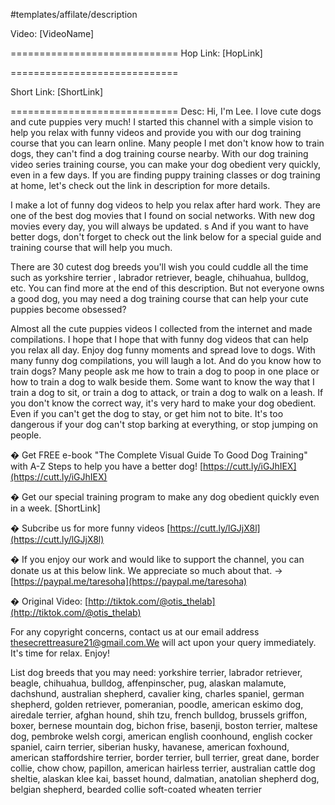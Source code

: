 #templates/affilate/description 

Video: [VideoName]

============================= Hop Link: [HopLink]

=============================

Short Link: [ShortLink]

  

============================= Desc: Hi, I'm Lee. I love cute dogs and cute puppies very much! I started this channel with a simple vision to help you relax with funny videos and provide you with our dog training course that you can learn online. Many people I met don't know how to train dogs, they can't find a dog training course nearby. With our dog training video series training course, you can make your dog obedient very quickly, even in a few days. If you are finding puppy training classes or dog training at home, let's check out the link in description for more details.

  

I make a lot of funny dog videos to help you relax after hard work. They are one of the best dog movies that I found on social networks. With new dog movies every day, you will always be updated. s And if you want to have better dogs, don't forget to check out the link below for a special guide and training course that will help you much.

  

There are 30 cutest dog breeds you'll wish you could cuddle all the time such as yorkshire terrier , labrador retriever, beagle, chihuahua, bulldog, etc. You can find more at the end of this description. But not everyone owns a good dog, you may need a dog training course that can help your cute puppies become obsessed?

  

Almost all the cute puppies videos I collected from the internet and made compilations. I hope that I hope that with funny dog videos that can help you relax all day. Enjoy dog funny moments and spread love to dogs. With many funny dog compilations, you will laugh a lot. And do you know how to train dogs? Many people ask me how to train a dog to poop in one place or how to train a dog to walk beside them. Some want to know the way that I train a dog to sit, or train a dog to attack, or train a dog to walk on a leash. If you don't know the correct way, it's very hard to make your dog obedient. Even if you can't get the dog to stay, or get him not to bite. It's too dangerous if your dog can't stop barking at everything, or stop jumping on people.

  

� Get FREE e-book "The Complete Visual Guide To Good Dog Training" with A-Z Steps to help you have a better dog! [https://cutt.ly/iGJhIEX](https://cutt.ly/iGJhIEX)

  

� Get our special training program to make any dog obedient quickly even in a week. [ShortLink]

  

� Subcribe us for more funny videos [https://cutt.ly/lGJjX8l](https://cutt.ly/lGJjX8l)

  

� If you enjoy our work and would like to support the channel, you can donate us at this below link. We appreciate so much about that. → [https://paypal.me/taresoha](https://paypal.me/taresoha)

  

� Original Video: [http://tiktok.com/@otis_thelab](http://tiktok.com/@otis_thelab)

  

For any copyright concerns, contact us at our email address thesecrettreasure21@gmail.com.We will act upon your query immediately. It's time for relax. Enjoy!

  

List dog breeds that you may need: yorkshire terrier, labrador retriever, beagle, chihuahua, bulldog, affenpinscher, pug, alaskan malamute, dachshund, australian shepherd, cavalier king, charles spaniel, german shepherd, golden retriever, pomeranian, poodle, american eskimo dog, airedale terrier, afghan hound, shih tzu, french bulldog, brussels griffon, boxer, bernese mountain dog, bichon frise, basenji, boston terrier, maltese dog, pembroke welsh corgi, american english coonhound, english cocker spaniel, cairn terrier, siberian husky, havanese, american foxhound, american staffordshire terrier, border terrier, bull terrier, great dane, border collie, chow chow, papillon, american hairless terrier, australian cattle dog sheltie, alaskan klee kai, basset hound, dalmatian, anatolian shepherd dog, belgian shepherd, bearded collie soft-coated wheaten terrier